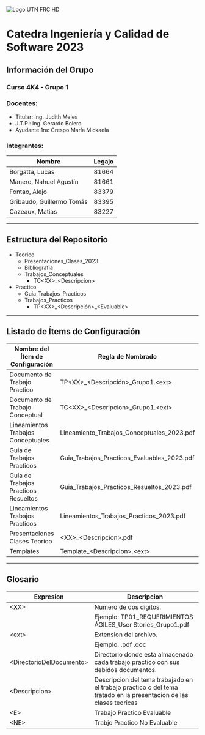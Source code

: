 ![Logo UTN FRC HD](https://user-images.githubusercontent.com/80863432/235774385-c97dee88-2781-43eb-bb9c-44ebe64ab58b.png)
# Catedra Ingeniería y Calidad de Software 2023
## Información del Grupo
### Curso 4K4 - Grupo 1

### Docentes:
* Titular: Ing. Judith Meles
* J.T.P.: Ing. Gerardo Boiero
* Ayudante 1ra: Crespo María Mickaela

### Integrantes:
| Nombre         | Legajo |
|-|-|
| Borgatta, Lucas | 81664  |
| Manero, Nahuel Agustín | 81661  |
| Fontao, Alejo | 83379 |
| Gribaudo, Guillermo Tomás  | 83395 |
| Cazeaux, Matias | 83227 |


---

## Estructura del Repositorio

* Teorico
  * Presentaciones_Clases_2023
  * Bibliografia
  * Trabajos_Conceptuales
    * TC\<XX>_\<Descripcion>
* Practico
  * Guia_Trabajos_Practicos
  * Trabajos_Practicos
    * TP\<XX>\_\<Descripción>\_\<Evaluable>

---
## Listado de Ítems de Configuración
| Nombre del Ítem de Configuración | Regla de Nombrado | Ubicación Física (Ruta Relativa) |
|-|-|-|
| Documento de Trabajo Practico | TP\<XX>_\<Descripción>_Grupo1.\<ext> | /Practico/Trabajos_Practicos/\<DirectorioDelDocumento>/ |
| Documento de Trabajo Conceptual | TC\<XX>_\<Descripcion>_Grupo1.\<ext> | /Teorico/Trabajos_Conceptuales/\<DirectorioDelDocumento>/ |
| Lineamientos Trabajos Conceptuales | Lineamiento_Trabajos_Conceptuales_2023.pdf | /Teorico/Trabajos_Conceptuales/ |
| Guia de Trabajos Practicos | Guia_Trabajos_Practicos_Evaluables_2023.pdf | /Practico/Guia_Trabajos_Practicos/ |
| Guia de Trabajos Practicos Resueltos | Guia_Trabajos_Practicos_Resueltos_2023.pdf | /Practico/Guia_Trabajos_Practicos/ |
| Lineamientos Trabajos Practicos | Lineamientos_Trabajos_Practicos_2023.pdf | /Practico/Guia_Trabajos_Practicos/ |
| Presentaciones Clases Teorico | \<XX>_\<Descripcion>.pdf | /Teorico/Presentaciones_Clases_2023/ |
| Templates | Template_\<Descripcion>.\<ext> | /Practico/Guia_Trabajos_Practicos/ |

---
## Glosario
| Expresion | Descripcion |
|-|-|
| \<XX> | Numero de dos digitos. |
| | Ejemplo: TP01_REQUERIMIENTOS ÁGILES_User Stories_Grupo1.pdf |
| \<ext> | Extension del archivo.
| | Ejemplo: .pdf .doc |
| \<DirectorioDelDocumento> | Directorio donde esta almacenado cada trabajo practico con sus debidos documentos. |
| \<Descripcion> | Descripcion del tema trabajado en el trabajo practico o del tema tratado en la presentacion de las clases teoricas |
| \<E> | Trabajo Practico Evaluable |
| \<NE> | Trabjo Practico No Evaluable |





